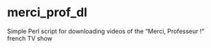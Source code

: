 merci_prof_dl
=============

Simple Perl script for downloading videos of the “Merci, Professeur !” french TV show
